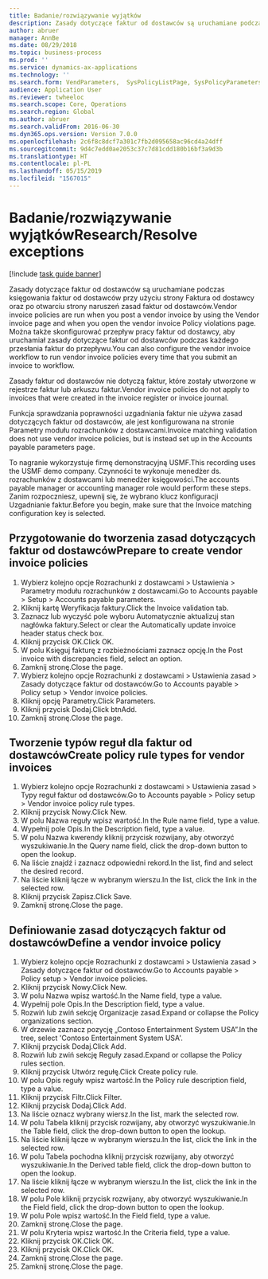 ```yaml
---
title: Badanie/rozwiązywanie wyjątków
description: Zasady dotyczące faktur od dostawców są uruchamiane podczas księgowania faktur od dostawców przy użyciu strony Faktura od dostawcy oraz po otwarciu strony naruszeń zasad faktur od dostawców.
author: abruer
manager: AnnBe
ms.date: 08/29/2018
ms.topic: business-process
ms.prod: ''
ms.service: dynamics-ax-applications
ms.technology: ''
ms.search.form: VendParameters,  SysPolicyListPage, SysPolicyParameters, SysPolicySourceDocumentRuleType, SysPolicy, SysPolicySourceDocumentRule, SysQueryForm, SysQueryTableLookUp, SysQueryPrefixLookUp, SysQueryFieldLookUp
audience: Application User
ms.reviewer: twheeloc
ms.search.scope: Core, Operations
ms.search.region: Global
ms.author: abruer
ms.search.validFrom: 2016-06-30
ms.dyn365.ops.version: Version 7.0.0
ms.openlocfilehash: 2c6f8c8dcf7a301c7fb2d095658ac96cd4a24dff
ms.sourcegitcommit: 9d4c7edd0ae2053c37c7d81cdd180b16bf3a9d3b
ms.translationtype: HT
ms.contentlocale: pl-PL
ms.lasthandoff: 05/15/2019
ms.locfileid: "1567015"
---
```

# <a name="researchresolve-exceptions"></a><span data-ttu-id="8ad08-103">Badanie/rozwiązywanie wyjątków</span><span class="sxs-lookup"><span data-stu-id="8ad08-103">Research/Resolve exceptions</span></span>

[!include [task guide banner](../../includes/task-guide-banner.md)]

<span data-ttu-id="8ad08-104">Zasady dotyczące faktur od dostawców są uruchamiane podczas księgowania faktur od dostawców przy użyciu strony Faktura od dostawcy oraz po otwarciu strony naruszeń zasad faktur od dostawców.</span><span class="sxs-lookup"><span data-stu-id="8ad08-104">Vendor invoice policies are run when you post a vendor invoice by using the Vendor invoice page and when you open the vendor invoice Policy violations page.</span></span> <span data-ttu-id="8ad08-105">Można także skonfigurować przepływ pracy faktur od dostawcy, aby uruchamiał zasady dotyczące faktur od dostawców podczas każdego przesłania faktur do przepływu.</span><span class="sxs-lookup"><span data-stu-id="8ad08-105">You can also configure the vendor invoice workflow to run vendor invoice policies every time that you submit an invoice to workflow.</span></span> 

<span data-ttu-id="8ad08-106">Zasady faktur od dostawców nie dotyczą faktur, które zostały utworzone w rejestrze faktur lub arkuszu faktur.</span><span class="sxs-lookup"><span data-stu-id="8ad08-106">Vendor invoice policies do not apply to invoices that were created in the invoice register or invoice journal.</span></span> 

<span data-ttu-id="8ad08-107">Funkcja sprawdzania poprawności uzgadniania faktur nie używa zasad dotyczących faktur od dostawców, ale jest konfigurowana na stronie Parametry modułu rozrachunków z dostawcami.</span><span class="sxs-lookup"><span data-stu-id="8ad08-107">Invoice matching validation does not use vendor invoice policies, but is instead set up in the Accounts payable parameters page.</span></span>

<span data-ttu-id="8ad08-108">To nagranie wykorzystuje firmę demonstracyjną USMF.</span><span class="sxs-lookup"><span data-stu-id="8ad08-108">This recording uses the USMF demo company.</span></span> <span data-ttu-id="8ad08-109">Czynności te wykonuje menedżer ds. rozrachunków z dostawcami lub menedżer księgowości.</span><span class="sxs-lookup"><span data-stu-id="8ad08-109">The accounts payable manager or accounting manager role would perform these steps.</span></span> <span data-ttu-id="8ad08-110">Zanim rozpoczniesz, upewnij się, że wybrano klucz konfiguracji Uzgadnianie faktur.</span><span class="sxs-lookup"><span data-stu-id="8ad08-110">Before you begin, make sure that the Invoice matching configuration key is selected.</span></span>


## <a name="prepare-to-create-vendor-invoice-policies"></a><span data-ttu-id="8ad08-111">Przygotowanie do tworzenia zasad dotyczących faktur od dostawców</span><span class="sxs-lookup"><span data-stu-id="8ad08-111">Prepare to create vendor invoice policies</span></span>
1. <span data-ttu-id="8ad08-112">Wybierz kolejno opcje Rozrachunki z dostawcami > Ustawienia > Parametry modułu rozrachunków z dostawcami.</span><span class="sxs-lookup"><span data-stu-id="8ad08-112">Go to Accounts payable > Setup > Accounts payable parameters.</span></span>
2. <span data-ttu-id="8ad08-113">Kliknij kartę Weryfikacja faktury.</span><span class="sxs-lookup"><span data-stu-id="8ad08-113">Click the Invoice validation tab.</span></span>
3. <span data-ttu-id="8ad08-114">Zaznacz lub wyczyść pole wyboru Automatycznie aktualizuj stan nagłówka faktury.</span><span class="sxs-lookup"><span data-stu-id="8ad08-114">Select or clear the Automatically update invoice header status check box.</span></span>
4. <span data-ttu-id="8ad08-115">Kliknij przycisk OK.</span><span class="sxs-lookup"><span data-stu-id="8ad08-115">Click OK.</span></span>
5. <span data-ttu-id="8ad08-116">W polu Księguj fakturę z rozbieżnościami zaznacz opcję.</span><span class="sxs-lookup"><span data-stu-id="8ad08-116">In the Post invoice with discrepancies field, select an option.</span></span>
6. <span data-ttu-id="8ad08-117">Zamknij stronę.</span><span class="sxs-lookup"><span data-stu-id="8ad08-117">Close the page.</span></span>
7. <span data-ttu-id="8ad08-118">Wybierz kolejno opcje Rozrachunki z dostawcami > Ustawienia zasad > Zasady dotyczące faktur od dostawców.</span><span class="sxs-lookup"><span data-stu-id="8ad08-118">Go to Accounts payable > Policy setup > Vendor invoice policies.</span></span>
8. <span data-ttu-id="8ad08-119">Kliknij opcję Parametry.</span><span class="sxs-lookup"><span data-stu-id="8ad08-119">Click Parameters.</span></span>
9. <span data-ttu-id="8ad08-120">Kliknij przycisk Dodaj.</span><span class="sxs-lookup"><span data-stu-id="8ad08-120">Click btnAdd.</span></span>
10. <span data-ttu-id="8ad08-121">Zamknij stronę.</span><span class="sxs-lookup"><span data-stu-id="8ad08-121">Close the page.</span></span>

## <a name="create-policy-rule-types-for-vendor-invoices"></a><span data-ttu-id="8ad08-122">Tworzenie typów reguł dla faktur od dostawców</span><span class="sxs-lookup"><span data-stu-id="8ad08-122">Create policy rule types for vendor invoices</span></span>
1. <span data-ttu-id="8ad08-123">Wybierz kolejno opcje Rozrachunki z dostawcami > Ustawienia zasad > Typy reguł faktur od dostawców.</span><span class="sxs-lookup"><span data-stu-id="8ad08-123">Go to Accounts payable > Policy setup > Vendor invoice policy rule types.</span></span>
2. <span data-ttu-id="8ad08-124">Kliknij przycisk Nowy.</span><span class="sxs-lookup"><span data-stu-id="8ad08-124">Click New.</span></span>
3. <span data-ttu-id="8ad08-125">W polu Nazwa reguły wpisz wartość.</span><span class="sxs-lookup"><span data-stu-id="8ad08-125">In the Rule name field, type a value.</span></span>
4. <span data-ttu-id="8ad08-126">Wypełnij pole Opis.</span><span class="sxs-lookup"><span data-stu-id="8ad08-126">In the Description field, type a value.</span></span>
5. <span data-ttu-id="8ad08-127">W polu Nazwa kwerendy kliknij przycisk rozwijany, aby otworzyć wyszukiwanie.</span><span class="sxs-lookup"><span data-stu-id="8ad08-127">In the Query name field, click the drop-down button to open the lookup.</span></span>
6. <span data-ttu-id="8ad08-128">Na liście znajdź i zaznacz odpowiedni rekord.</span><span class="sxs-lookup"><span data-stu-id="8ad08-128">In the list, find and select the desired record.</span></span>
7. <span data-ttu-id="8ad08-129">Na liście kliknij łącze w wybranym wierszu.</span><span class="sxs-lookup"><span data-stu-id="8ad08-129">In the list, click the link in the selected row.</span></span>
8. <span data-ttu-id="8ad08-130">Kliknij przycisk Zapisz.</span><span class="sxs-lookup"><span data-stu-id="8ad08-130">Click Save.</span></span>
9. <span data-ttu-id="8ad08-131">Zamknij stronę.</span><span class="sxs-lookup"><span data-stu-id="8ad08-131">Close the page.</span></span>

## <a name="define-a-vendor-invoice-policy"></a><span data-ttu-id="8ad08-132">Definiowanie zasad dotyczących faktur od dostawców</span><span class="sxs-lookup"><span data-stu-id="8ad08-132">Define a vendor invoice policy</span></span>
1. <span data-ttu-id="8ad08-133">Wybierz kolejno opcje Rozrachunki z dostawcami > Ustawienia zasad > Zasady dotyczące faktur od dostawców.</span><span class="sxs-lookup"><span data-stu-id="8ad08-133">Go to Accounts payable > Policy setup > Vendor invoice policies.</span></span>
2. <span data-ttu-id="8ad08-134">Kliknij przycisk Nowy.</span><span class="sxs-lookup"><span data-stu-id="8ad08-134">Click New.</span></span>
3. <span data-ttu-id="8ad08-135">W polu Nazwa wpisz wartość.</span><span class="sxs-lookup"><span data-stu-id="8ad08-135">In the Name field, type a value.</span></span>
4. <span data-ttu-id="8ad08-136">Wypełnij pole Opis.</span><span class="sxs-lookup"><span data-stu-id="8ad08-136">In the Description field, type a value.</span></span>
5. <span data-ttu-id="8ad08-137">Rozwiń lub zwiń sekcję Organizacje zasad.</span><span class="sxs-lookup"><span data-stu-id="8ad08-137">Expand or collapse the Policy organizations section.</span></span>
6. <span data-ttu-id="8ad08-138">W drzewie zaznacz pozycję „Contoso Entertainment System USA”.</span><span class="sxs-lookup"><span data-stu-id="8ad08-138">In the tree, select 'Contoso Entertainment System USA'.</span></span>
7. <span data-ttu-id="8ad08-139">Kliknij przycisk Dodaj.</span><span class="sxs-lookup"><span data-stu-id="8ad08-139">Click Add.</span></span>
8. <span data-ttu-id="8ad08-140">Rozwiń lub zwiń sekcję Reguły zasad.</span><span class="sxs-lookup"><span data-stu-id="8ad08-140">Expand or collapse the Policy rules section.</span></span>
9. <span data-ttu-id="8ad08-141">Kliknij przycisk Utwórz regułę.</span><span class="sxs-lookup"><span data-stu-id="8ad08-141">Click Create policy rule.</span></span>
10. <span data-ttu-id="8ad08-142">W polu Opis reguły wpisz wartość.</span><span class="sxs-lookup"><span data-stu-id="8ad08-142">In the Policy rule description field, type a value.</span></span>
11. <span data-ttu-id="8ad08-143">Kliknij przycisk Filtr.</span><span class="sxs-lookup"><span data-stu-id="8ad08-143">Click Filter.</span></span>
12. <span data-ttu-id="8ad08-144">Kliknij przycisk Dodaj.</span><span class="sxs-lookup"><span data-stu-id="8ad08-144">Click Add.</span></span>
13. <span data-ttu-id="8ad08-145">Na liście oznacz wybrany wiersz.</span><span class="sxs-lookup"><span data-stu-id="8ad08-145">In the list, mark the selected row.</span></span>
14. <span data-ttu-id="8ad08-146">W polu Tabela kliknij przycisk rozwijany, aby otworzyć wyszukiwanie.</span><span class="sxs-lookup"><span data-stu-id="8ad08-146">In the Table field, click the drop-down button to open the lookup.</span></span>
15. <span data-ttu-id="8ad08-147">Na liście kliknij łącze w wybranym wierszu.</span><span class="sxs-lookup"><span data-stu-id="8ad08-147">In the list, click the link in the selected row.</span></span>
16. <span data-ttu-id="8ad08-148">W polu Tabela pochodna kliknij przycisk rozwijany, aby otworzyć wyszukiwanie.</span><span class="sxs-lookup"><span data-stu-id="8ad08-148">In the Derived table field, click the drop-down button to open the lookup.</span></span>
17. <span data-ttu-id="8ad08-149">Na liście kliknij łącze w wybranym wierszu.</span><span class="sxs-lookup"><span data-stu-id="8ad08-149">In the list, click the link in the selected row.</span></span>
18. <span data-ttu-id="8ad08-150">W polu Pole kliknij przycisk rozwijany, aby otworzyć wyszukiwanie.</span><span class="sxs-lookup"><span data-stu-id="8ad08-150">In the Field field, click the drop-down button to open the lookup.</span></span>
19. <span data-ttu-id="8ad08-151">W polu Pole wpisz wartość.</span><span class="sxs-lookup"><span data-stu-id="8ad08-151">In the Field field, type a value.</span></span>
20. <span data-ttu-id="8ad08-152">Zamknij stronę.</span><span class="sxs-lookup"><span data-stu-id="8ad08-152">Close the page.</span></span>
21. <span data-ttu-id="8ad08-153">W polu Kryteria wpisz wartość.</span><span class="sxs-lookup"><span data-stu-id="8ad08-153">In the Criteria field, type a value.</span></span>
22. <span data-ttu-id="8ad08-154">Kliknij przycisk OK.</span><span class="sxs-lookup"><span data-stu-id="8ad08-154">Click OK.</span></span>
23. <span data-ttu-id="8ad08-155">Kliknij przycisk OK.</span><span class="sxs-lookup"><span data-stu-id="8ad08-155">Click OK.</span></span>
24. <span data-ttu-id="8ad08-156">Zamknij stronę.</span><span class="sxs-lookup"><span data-stu-id="8ad08-156">Close the page.</span></span>
25. <span data-ttu-id="8ad08-157">Zamknij stronę.</span><span class="sxs-lookup"><span data-stu-id="8ad08-157">Close the page.</span></span>

